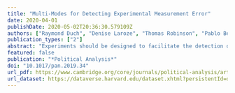 ```yaml
---
title: "Multi-Modes for Detecting Experimental Measurement Error"
date: 2020-04-01
publishDate: 2020-05-02T20:36:30.579109Z
authors: ["Raymond Duch", "Denise Laroze", "Thomas Robinson", "Pablo Beramendi"]
publication_types: ["2"]
abstract: "Experiments should be designed to facilitate the detection of experimental measurement error. To this end, we advocate the implementation of identical experimental protocols employing diverse experimental modes. We suggest iterative nonparametric estimation techniques for assessing the magnitude of heterogeneous treatment e ects across these modes. And we propose two diagnostic strategies—measurement metrics embedded in experiments, and measurement experiments—that help assess whether any observed heterogeneity reflects experimental measurement error. To illustrate our argument, first we conduct and analyze results from four identical interactive experiments: in the lab; online with subjects from the CESS lab subject pool; online with an online subject pool; and online with MTurk workers. Second, we implement a measurement experiment in India with CESS Online subjects and MTurk workers."
featured: false
publication: "*Political Analysis*"
doi: "10.1017/pan.2019.34"
url_pdf: https://www.cambridge.org/core/journals/political-analysis/article/multimodes-for-detecting-experimental-measurement-error/37514FC46CF29C7B345DB9881E252150/share/7b059037b0da9182a33316d7f87b2de81b619592#
url_dataset: https://dataverse.harvard.edu/dataset.xhtml?persistentId=doi:10.7910/DVN/F0GMX1
---
```


